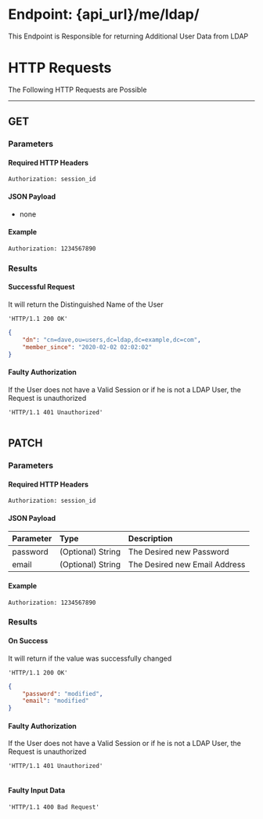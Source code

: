 # Endpoint: {api_url}/me/ldap/
This Endpoint is Responsible for returning Additional User Data from LDAP

# HTTP Requests
The Following HTTP Requests are Possible
___
## GET

### Parameters

#### Required HTTP Headers

```http request
Authorization: session_id
```

#### JSON Payload
* none

#### Example

```http request
Authorization: 1234567890
```

### Results

#### Successful Request
It will return the Distinguished Name of the User

```http request
'HTTP/1.1 200 OK'
```
```json
{
    "dn": "cn=dave,ou=users,dc=ldap,dc=example,dc=com",
    "member_since": "2020-02-02 02:02:02"
}
```

#### Faulty Authorization
If the User does not have a Valid Session or if he is not a LDAP User, the Request is unauthorized
```http request
'HTTP/1.1 401 Unauthorized'
```
```json
```

## PATCH

### Parameters

#### Required HTTP Headers

```http request
Authorization: session_id
```

#### JSON Payload

| Parameter | Type | Description |
| :--- |:--- | :--- |
| password | (Optional) String | The Desired new Password |
| email | (Optional) String | The Desired new Email Address |

#### Example

```http request
Authorization: 1234567890
```

### Results

#### On Success
It will return if the value was successfully changed

```http request
'HTTP/1.1 200 OK'
```
```json
{
    "password": "modified",
    "email": "modified"
}
```

#### Faulty Authorization
If the User does not have a Valid Session or if he is not a LDAP User, the Request is unauthorized
```http request
'HTTP/1.1 401 Unauthorized'
```
```json
```

#### Faulty Input Data

```http request
'HTTP/1.1 400 Bad Request'
```
```json
```
